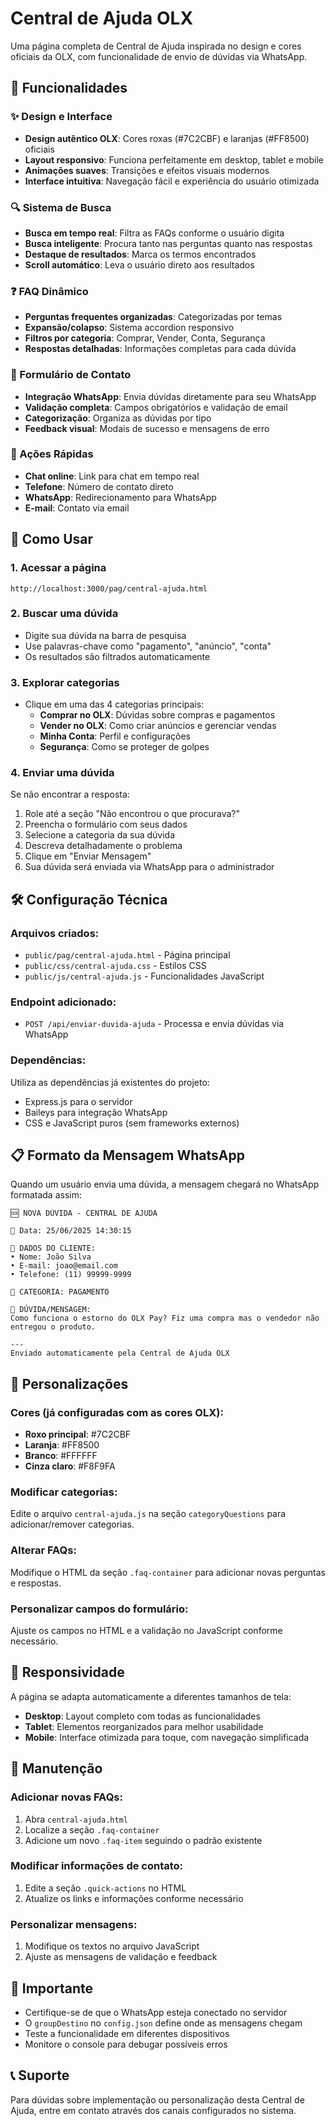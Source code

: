 # Central de Ajuda OLX

Uma página completa de Central de Ajuda inspirada no design e cores oficiais da OLX, com funcionalidade de envio de dúvidas via WhatsApp.

## 🎯 Funcionalidades

### ✨ Design e Interface
- **Design autêntico OLX**: Cores roxas (#7C2CBF) e laranjas (#FF8500) oficiais
- **Layout responsivo**: Funciona perfeitamente em desktop, tablet e mobile
- **Animações suaves**: Transições e efeitos visuais modernos
- **Interface intuitiva**: Navegação fácil e experiência do usuário otimizada

### 🔍 Sistema de Busca
- **Busca em tempo real**: Filtra as FAQs conforme o usuário digita
- **Busca inteligente**: Procura tanto nas perguntas quanto nas respostas
- **Destaque de resultados**: Marca os termos encontrados
- **Scroll automático**: Leva o usuário direto aos resultados

### ❓ FAQ Dinâmico
- **Perguntas frequentes organizadas**: Categorizadas por temas
- **Expansão/colapso**: Sistema accordion responsivo
- **Filtros por categoria**: Comprar, Vender, Conta, Segurança
- **Respostas detalhadas**: Informações completas para cada dúvida

### 📧 Formulário de Contato
- **Integração WhatsApp**: Envia dúvidas diretamente para seu WhatsApp
- **Validação completa**: Campos obrigatórios e validação de email
- **Categorização**: Organiza as dúvidas por tipo
- **Feedback visual**: Modais de sucesso e mensagens de erro

### 📱 Ações Rápidas
- **Chat online**: Link para chat em tempo real
- **Telefone**: Número de contato direto
- **WhatsApp**: Redirecionamento para WhatsApp
- **E-mail**: Contato via email

## 🚀 Como Usar

### 1. Acessar a página
```
http://localhost:3000/pag/central-ajuda.html
```

### 2. Buscar uma dúvida
- Digite sua dúvida na barra de pesquisa
- Use palavras-chave como "pagamento", "anúncio", "conta"
- Os resultados são filtrados automaticamente

### 3. Explorar categorias
- Clique em uma das 4 categorias principais:
  - **Comprar no OLX**: Dúvidas sobre compras e pagamentos
  - **Vender no OLX**: Como criar anúncios e gerenciar vendas
  - **Minha Conta**: Perfil e configurações
  - **Segurança**: Como se proteger de golpes

### 4. Enviar uma dúvida
Se não encontrar a resposta:
1. Role até a seção "Não encontrou o que procurava?"
2. Preencha o formulário com seus dados
3. Selecione a categoria da sua dúvida
4. Descreva detalhadamente o problema
5. Clique em "Enviar Mensagem"
6. Sua dúvida será enviada via WhatsApp para o administrador

## 🛠️ Configuração Técnica

### Arquivos criados:
- `public/pag/central-ajuda.html` - Página principal
- `public/css/central-ajuda.css` - Estilos CSS
- `public/js/central-ajuda.js` - Funcionalidades JavaScript

### Endpoint adicionado:
- `POST /api/enviar-duvida-ajuda` - Processa e envia dúvidas via WhatsApp

### Dependências:
Utiliza as dependências já existentes do projeto:
- Express.js para o servidor
- Baileys para integração WhatsApp
- CSS e JavaScript puros (sem frameworks externos)

## 📋 Formato da Mensagem WhatsApp

Quando um usuário envia uma dúvida, a mensagem chegará no WhatsApp formatada assim:

```
🆘 NOVA DÚVIDA - CENTRAL DE AJUDA

📅 Data: 25/06/2025 14:30:15

👤 DADOS DO CLIENTE:
• Nome: João Silva
• E-mail: joao@email.com
• Telefone: (11) 99999-9999

📂 CATEGORIA: PAGAMENTO

💬 DÚVIDA/MENSAGEM:
Como funciona o estorno do OLX Pay? Fiz uma compra mas o vendedor não entregou o produto.

---
Enviado automaticamente pela Central de Ajuda OLX
```

## 🎨 Personalizações

### Cores (já configuradas com as cores OLX):
- **Roxo principal**: #7C2CBF
- **Laranja**: #FF8500
- **Branco**: #FFFFFF
- **Cinza claro**: #F8F9FA

### Modificar categorias:
Edite o arquivo `central-ajuda.js` na seção `categoryQuestions` para adicionar/remover categorias.

### Alterar FAQs:
Modifique o HTML da seção `.faq-container` para adicionar novas perguntas e respostas.

### Personalizar campos do formulário:
Ajuste os campos no HTML e a validação no JavaScript conforme necessário.

## 📱 Responsividade

A página se adapta automaticamente a diferentes tamanhos de tela:
- **Desktop**: Layout completo com todas as funcionalidades
- **Tablet**: Elementos reorganizados para melhor usabilidade
- **Mobile**: Interface otimizada para toque, com navegação simplificada

## 🔧 Manutenção

### Adicionar novas FAQs:
1. Abra `central-ajuda.html`
2. Localize a seção `.faq-container`
3. Adicione um novo `.faq-item` seguindo o padrão existente

### Modificar informações de contato:
1. Edite a seção `.quick-actions` no HTML
2. Atualize os links e informações conforme necessário

### Personalizar mensagens:
1. Modifique os textos no arquivo JavaScript
2. Ajuste as mensagens de validação e feedback

## 🚨 Importante

- Certifique-se de que o WhatsApp esteja conectado no servidor
- O `groupDestino` no `config.json` define onde as mensagens chegam
- Teste a funcionalidade em diferentes dispositivos
- Monitore o console para debugar possíveis erros

## 📞 Suporte

Para dúvidas sobre implementação ou personalização desta Central de Ajuda, entre em contato através dos canais configurados no sistema.
